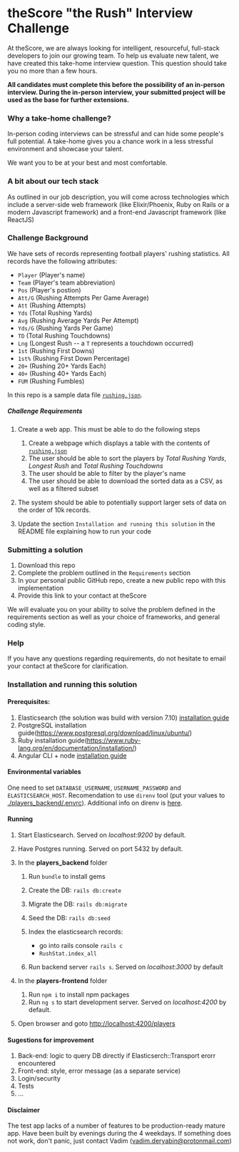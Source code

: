 # theScore "the Rush" Interview Challenge
At theScore, we are always looking for intelligent, resourceful, full-stack developers to join our growing team. To help us evaluate new talent, we have created this take-home interview question. This question should take you no more than a few hours.

**All candidates must complete this before the possibility of an in-person interview. During the in-person interview, your submitted project will be used as the base for further extensions.**

### Why a take-home challenge?
In-person coding interviews can be stressful and can hide some people's full potential. A take-home gives you a chance work in a less stressful environment and showcase your talent.

We want you to be at your best and most comfortable.

### A bit about our tech stack
As outlined in our job description, you will come across technologies which include a server-side web framework (like Elixir/Phoenix, Ruby on Rails or a modern Javascript framework) and a front-end Javascript framework (like ReactJS)

### Challenge Background
We have sets of records representing football players' rushing statistics. All records have the following attributes:
* `Player` (Player's name)
* `Team` (Player's team abbreviation)
* `Pos` (Player's postion)
* `Att/G` (Rushing Attempts Per Game Average)
* `Att` (Rushing Attempts)
* `Yds` (Total Rushing Yards)
* `Avg` (Rushing Average Yards Per Attempt)
* `Yds/G` (Rushing Yards Per Game)
* `TD` (Total Rushing Touchdowns)
* `Lng` (Longest Rush -- a `T` represents a touchdown occurred)
* `1st` (Rushing First Downs)
* `1st%` (Rushing First Down Percentage)
* `20+` (Rushing 20+ Yards Each)
* `40+` (Rushing 40+ Yards Each)
* `FUM` (Rushing Fumbles)

In this repo is a sample data file [`rushing.json`](/rushing.json).

##### Challenge Requirements
1. Create a web app. This must be able to do the following steps
    1. Create a webpage which displays a table with the contents of [`rushing.json`](/rushing.json)
    2. The user should be able to sort the players by _Total Rushing Yards_, _Longest Rush_ and _Total Rushing Touchdowns_
    3. The user should be able to filter by the player's name
    4. The user should be able to download the sorted data as a CSV, as well as a filtered subset
    
2. The system should be able to potentially support larger sets of data on the order of 10k records.

3. Update the section `Installation and running this solution` in the README file explaining how to run your code

### Submitting a solution
1. Download this repo
2. Complete the problem outlined in the `Requirements` section
3. In your personal public GitHub repo, create a new public repo with this implementation
4. Provide this link to your contact at theScore

We will evaluate you on your ability to solve the problem defined in the requirements section as well as your choice of frameworks, and general coding style.

### Help
If you have any questions regarding requirements, do not hesitate to email your contact at theScore for clarification.

### Installation and running this solution

#### Prerequisites:
1. Elasticsearch (the solution was build with version 7.10)
   [installation guide](https://www.elastic.co/guide/en/elasticsearch/reference/current/install-elasticsearch.html)
2. PostgreSQL
   installation guide(https://www.postgresql.org/download/linux/ubuntu/)
3. Ruby
   installation guide(https://www.ruby-lang.org/en/documentation/installation/)
4. Angular CLI + node
   [installation guide](https://cli.angular.io/)

#### Environmental variables
One need to set `DATABASE_USERNAME`, `USERNAME_PASSWORD` and `ELASTICSEARCH_HOST`.
Recomendation to use `direnv` tool (put your values to [./players_backend/.envrc](./players_backend/.envrc)).
Additional info on direnv is [here](https://github.com/direnv/direnv/blob/master/docs/installation.md).

#### Running
1. Start Elasticsearch. Served on *localhost:9200* by default.
2. Have Postgres running. Served on port 5432 by default.
3. In the **players_backend** folder
   1. Run `bundle` to install gems
   2. Create the DB: `rails db:create`
   3. Migrate the DB: `rails db:migrate`
   4. Seed the DB: `rails db:seed`
   5. Index the elasticsearch records:
      - go into rails console `rails c`
      - `RushStat.index_all`

   6. Run backend server `rails s`. Served on *localhost:3000* by default

4. In the **players-frontend** folder
   1. Run `npm i` to install npm packages
   2. Run `ng s` to start development server. Served on *localhost:4200* by default.


5. Open browser and goto [http://localhost:4200/players](http://localhost:4200/players)

#### Sugestions for improvement
1. Back-end: logic to query DB directly if Elasticserch::Transport erorr encountered
2. Front-end: style, error message (as a separate service)
3. Login/security
4. Tests
5. ...

#### Disclaimer
The test app lacks of a number of features to be production-ready mature app.
Have been built by evenings during the 4 weekdays.
If something does not work, don't panic, just contact Vadim (vadim.deryabin@protonmail.com)
